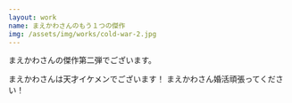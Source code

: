```yaml
---
layout: work
name: まえかわさんのもう１つの傑作
img: /assets/img/works/cold-war-2.jpg
---
```

まえかわさんの傑作第二弾でございます。

まえかわさんは天才イケメンでございます！
まえかわさん婚活頑張ってください！
